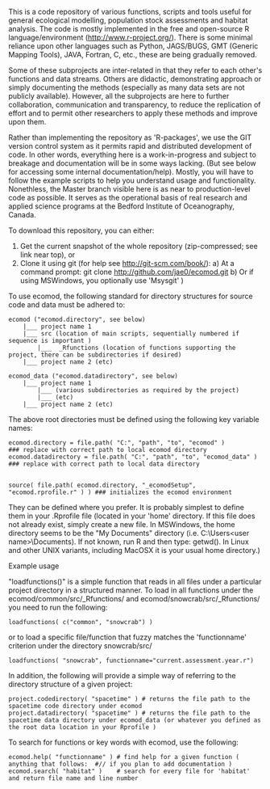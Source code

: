 
This is a code repository of various functions, scripts and tools useful for general ecological modelling, population stock assessments and habitat analysis. The code is mostly implemented in the free and open-source R language/environment (http://www.r-project.org/). There is some minimal reliance upon other languages such as Python, JAGS/BUGS, GMT (Generic Mapping Tools), JAVA, Fortran, C, etc., these are being gradually removed.

Some of these subprojects are inter-related in that they refer to each other's functions and data streams. Others are didactic, demonstrating approach or simply documenting the methods (especially as many data sets are not publicly available). However, all the subprojects are here to further collaboration, communication and transparency, to reduce the replication of effort and to permit other researchers to apply these methods and improve upon them. 

Rather than implementing the repository as 'R-packages', we use the GIT version control system as it permits rapid and distributed development of code. In other words, everything here is a work-in-progress and subject to breakage and documentation will be in some ways lacking. (But see below for accessing some internal documentation/help). Mostly, you will have to follow the example scripts to help you understand usage and functionality. Nonethless, the Master branch visible here is as near to production-level code as possible. It serves as the operational basis of real research and applied science programs at the Bedford Institute of Oceanography, Canada.

To download this repository, you can either:

  1. Get the current snapshot of the whole repository (zip-compressed; see link near top), or 
  2. Clone it using git (for help see http://git-scm.com/book/): 
       a) At a command prompt: git clone http://github.com/jae0/ecomod.git 
       b) Or if using MSWindows, you optionally use 'Msysgit' )  

To use ecomod, the following standard for directory structures for source code and data must be adhered to:

    ecomod ("ecomod.directory", see below)
        |___ project name 1 
      	|___ src (location of main scripts, sequentially numbered if sequence is important )
      	    |___  _Rfunctions (location of functions supporting the project, there can be subdirectories if desired) 
        |___ project name 2 (etc)
      
    ecomod_data ("ecomod.datadirectory", see below)
        |___ project name 1 
      	    |___ (various subdirectories as required by the project)
      	    |___ (etc)
        |___ project name 2 (etc)


The above root directories must be defined using the following key variable names:

    ecomod.directory = file.path( "C:", "path", "to", "ecomod" )           ### replace with correct path to local ecomod directory 
    ecomod.datadirectory = file.path( "C:", "path", "to", "ecomod_data" )  ### replace with correct path to local data directory 
    

    source( file.path( ecomod.directory, "_ecomodSetup", "ecomod.rprofile.r" ) ) ### initializes the ecomod environment

They can be defined where you prefer. It is probably simplest to define them in your .Rprofile file (located in your 'home' directory. If this file does not already exist, simply create a new file. In MSWindows, the home directory seems to be the "My Documents" directory (i.e. C:\Users\<user name>\Documents). If not known, run R and then type: getwd(). In Linux and other UNIX variants, including MacOSX it is your usual home directory.) 


Example usage 

"loadfunctions()" is a simple function that reads in all files under a particular project directory in a structured manner. 
To load in all functions under the ecomod/common/src/_Rfunctions/ and ecomod/snowcrab/src/_Rfunctions/ you need to run the following:

    loadfunctions( c("common", "snowcrab") )  

or to load a specific file/function that fuzzy matches the 'functionname' criterion under the directory snowcrab/src/

    loadfunctions( "snowcrab", functionname="current.assessment.year.r")  
    
In addition, the following will provide a simple way of referring to the directory structure of a given project:

    project.codedirectory( "spacetime" ) # returns the file path to the spacetime code directory under ecomod
    project.datadirectory( "spacetime" ) # returns the file path to the spacetime data directory under ecomod_data (or whatever you defined as the root data location in your Rprofile )

To search for functions or key words with ecomod, use the following:

    ecomod.help( "functionname" ) # find help for a given function ( anything that follows:  #// if you plan to add documentation )
    ecomod.search( "habitat" )    # search for every file for 'habitat' and return file name and line number
    

